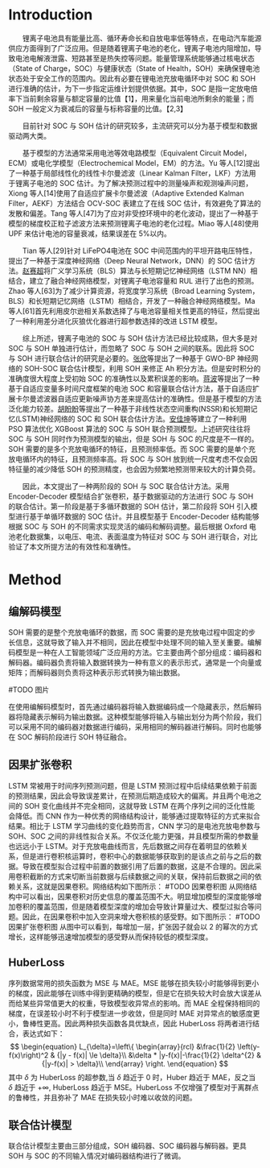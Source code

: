 # Introduction
&emsp;&emsp;锂离子电池具有能量比高、循环寿命长和自放电率低等特点，在电动汽车能源供应方面得到了广泛应用。但是随着锂离子电池的老化，锂离子电池内阻增加，导致电池电解液泄露、短路甚至是热失控等问题。能量管理系统能够通过核电状态（State of Charge，SOC）与健康状态（State of Health，SOH）来确保锂电池状态处于安全工作的范围内。因此有必要在锂电池充放电循环中对 SOC 和 SOH 进行准确的估计，为下一步指定运维计划提供依据。其中，SOC 是指一定放电倍率下当前剩余容量与额定容量的比值【1】，用来量化当前电池所剩余的能量；而 SOH 一般定义为衰减后的容量与标称容量的比值。【2,3】

&emsp;&emsp;目前针对 SOC 与 SOH 估计的研究较多，主流研究可以分为基于模型和数据驱动两大类。

&emsp;&emsp;基于模型的方法通常采用电池等效电路模型（Equivalent Circuit Model，ECM）或电化学模型（Electrochemical Model，EM）的方法。Yu 等人[12]提出了一种基于局部线性化的线性卡尔曼滤波（Linear Kalman Filter，LKF）方法用于锂离子电池的 SOC 估计。为了解决预测过程中的测量噪声和观测噪声问题，Xiong 等人[14]使用了自适应扩展卡尔曼滤波（Adaptive Extended Kalman Filter，AEKF）方法结合 OCV-SOC 表建立了在线 SOC 估计，有效避免了算法的发散和偏差。Tang 等人[47]为了应对非受控环境中的老化波动，提出了一种基于模型的梯度校正粒子滤波方法来预测锂离子电池的老化过程。Miao 等人[48]使用 UPF 来估计电池的容量衰减，结果误差在 5%以内。

&emsp;&emsp;Tian 等人[29]针对 LiFePO4电池在 SOC 中间范围内的平坦开路电压特性，提出了一种基于深度神经网络（Deep Neural Network，DNN）的 SOC 估计方法。[赵赛超](https://www.sciencedirect.com/science/article/pii/S2352152X22009082)将广义学习系统（BLS）算法与长短期记忆神经网络（LSTM NN）相结合，建立了融合神经网络模型，对锂离子电池容量和 RUL 进行了出色的预测。Zhao 等人[63]为了减少计算资源，将宽度学习系统（Broad Learning System，BLS）和长短期记忆网络（LSTM）相结合，开发了一种融合神经网络模型。Ma 等人[61]首先利用皮尔逊相关系数选择了与电池容量相关性更高的特征，然后提出了一种利用差分进化灰狼优化器进行超参数选择的改进 LSTM 模型。

&emsp;&emsp;综上所述，锂离子电池的 SOC 与 SOH 估计方法已经比较成熟，但大多是对 SOC 与 SOH 单独进行估计，而忽略了 SOC 与 SOH 之间的联系。因此将 SOC 与 SOH 进行联合估计的研究是必要的。[张欣](https://webofscience.clarivate.cn/wos/alldb/full-record/WOS:000909216300001)等提出了一种基于 GWO-BP 神经网络的 SOH-SOC 联合估计模型，利用 SOH 来修正 Ah 积分方法。但是安时积分的准确度很大程度上受初始 SOC 的准确性以及累积误差的影响。[蒋波](https://www.sciencedirect.com/science/article/pii/S0306261919312930)等提出了一种基于自适应变量多时间尺度框架的电池 SOC 和容量联合估计方法，基于自适应扩展卡尔曼滤波器自适应更新噪声协方差来提高估计的准确性。但是基于模型的方法泛化能力较差。[胡盼盼](https://www.mdpi.com/1996-1073/16/14/5313)等提出了一种基于非线性状态空间重构(NSSR)和长短期记忆(LSTM)神经网络的 SOC 和 SOH 联合估计方法。[安佳坤](https://www.mdpi.com/1996-1073/16/10/4243)等建立了一种利用 PSO 算法优化 XGBoost 算法的 SOC 与 SOH 联合预测模型。上述研究往往将 SOC 与 SOH 同时作为预测模型的输出，但是 SOH 与 SOC 的尺度是不一样的。SOH 需要的是多个充放电循环的特征，且预测频率低。而 SOC 需要的是单个充放电循环内的特征，且预测频率高。将 SOC 与 SOH 放到统一尺度考虑不仅会因特征量的减少降低 SOH 的预测精度，也会因为频繁地预测带来较大的计算负荷。

&emsp;&emsp;因此，本文提出了一种两阶段的 SOH 与 SOC 联合估计方法。采用 Encoder-Decoder 模型结合扩张卷积，基于数据驱动的方法进行 SOC 与 SOH 的联合估计。第一阶段是基于多循环数据的 SOH 估计，第二阶段将 SOH 引入模型进行基于单循环数据的 SOC 估计。并且模型基于 Encoder-Decoder 结构能够根据 SOC 与 SOH 的不同需求实现灵活的编码和解码调整。最后根据 Oxford 电池老化数据集，以电压、电流、表面温度为特征对 SOC 与 SOH 进行联合，对比验证了本文所提方法的有效性和准确性。

# Method
## 编解码模型
SOH 需要的是整个充放电循环的数据，而 SOC 需要的是充放电过程中固定的步长信息，这就导致了输入并不相同，因此在模型中处理不同的输入至关重要。编解码模型是一种在人工智能领域广泛应用的方法。它主要由两个部分组成：编码器和解码器。编码器负责将输入数据转换为一种有意义的表示形式，通常是一个向量或矩阵；而解码器则负责将这种表示形式转换为输出数据。

 #TODO 图片
 
在使用编解码模型时，首先通过编码器将输入数据编码成一个隐藏表示，然后解码器将隐藏表示解码为输出数据。这种模型能够将输入与输出划分为两个阶段，我们可以采用不同的编码器对数据进行编码，采用相同的解码器进行解码。同时也能够在 SOC 解码阶段进行 SOH 特征融合。

## 因果扩张卷积
LSTM 常被用于时间序列预测问题，但是 LSTM 预测过程中后续结果依赖于前面的预测结果，因此会导致误差累计，在预测后期造成较大的偏离。并且两个电池之间的 SOH 变化曲线并不完全相同，这就导致 LSTM 在两个序列之间的泛化性能会降低。而 CNN 作为一种优秀的网络结构设计，能够通过提取特征的方式来拟合结果。相比于 LSTM 学习曲线的变化趋势而言，CNN 学习的是电池充放电参数与 SOH、SOC 之间的非线性拟合关系。不仅泛化能力更强，并且模型所需的参数量也远远小于 LSTM。对于充放电曲线而言，先后数据之间存在着明显的依赖关系，但是进行卷积核运算时，卷积中心的数据能够获取到的是该点之前与之后的数据。导致在模型拟合过程中前置的数据引用了后置的数据，这是不合理的。因此采用卷积截断的方式来切断当前数据与后续数据之间的关联，保持前后数据之间的依赖关系，这就是因果卷积。网络结构如下图所示：
#TODO 因果卷积图
从网络结构中可以看出，因果卷积对历史信息的覆盖范围不大。明显增加模型的深度能够增加卷积的覆盖范围，但是随着模型深度的增加会导致计算量过大、模型过拟合等问题。因此，在因果卷积中加入空洞来增大卷积核的感受野。如下图所示：
#TODO 因果扩张卷积图
从图中可以看到，每增加一层，扩张因子就会以 2 的幂次的方式增长，这样能够迅速增加模型的感受野从而保持较低的模型深度。
## HuberLoss 
序列数据常用的损失函数为 MSE 与 MAE。MSE 能够在损失较小时能够得到更小的梯度，因此能够在训练中得到更精确的模型，但是它在损失较大时会放大误差从而给某些异常值更大的权重，导致模型收异常点的影响。而 MAE 全程保持相同的梯度，在误差较小时不利于模型进一步收敛，但是同时 MAE 对异常点的敏感度更小，鲁棒性更高。因此两种损失函数各具优缺点，因此 HuberLoss 将两者进行结合，表达式如下：
$$
\begin{equation}
L_{\delta}=\left\{
\begin{array}{rcl}
&\frac{1}{2} \left(y-f(x)\right)^2 & {|y - f(x)| \le \delta}\\
&\delta * |y-f(x)|-\frac{1}{2} \delta^{2} & {|y-f(x)| > \delta}\\
\end{array} \right.
\end{equation}
$$
其中 $\delta$ 为 HuberLoss 的超参数,当 $\delta$ 趋近于 0 时，Huber 趋近于 MAE，反之当 $\delta$ 趋近于 $+\infty$, HuberLoss 趋近于 MSE。HuberLoss 不仅增强了模型对于离群点的鲁棒性，并且弥补了 MAE 在损失较小时难以收敛的问题。
## 联合估计模型
联合估计模型主要由三部分组成，SOH 编码器、SOC 编码器与解码器。更具 SOH 与 SOC 的不同输入情况对编码器结构进行了微调。

